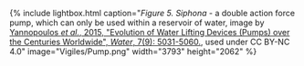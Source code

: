 {% include lightbox.html
caption="*Figure 5.* *Siphona* - a double action force pump, which can only be used within a reservoir of water, image by [Yannopoulos *et al.*, 2015, "Evolution of Water Lifting Devices (Pumps) over the Centuries Worldwide", *Water*, 7(9): 5031-5060.](https://res.mdpi.com/water/water-07-05031/article_deploy/html/images/water-07-05031-g011.png), used under CC BY-NC 4.0"
image="Vigiles/Pump.png"
width="3793"
height="2062" %}
